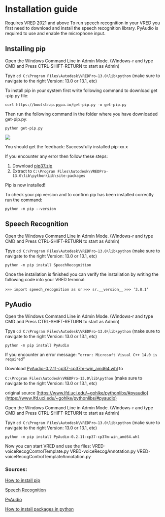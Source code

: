 # Installation guide

Requires VRED 2021 and above
To run speech recognition in your VRED you first need to download and install the speech recognition library. 
PyAudio is required to use and enable the microphone input.


## Installing pip
Open the Windows Command Line in Admin Mode. (Windows-r and type CMD and Press CTRL-SHIFT-RETURN to start as Admin)

Tpye `cd C:\Program Files\Autodesk\VREDPro-13.0\lib\python` (make sure to navigate to the right Version: 13.0 or 13.1, etc)

To install pip in your system first write following command  to download get -pip.py file:

`curl https://bootstrap.pypa.io/get-pip.py -o get-pip.py`



Then run the following command in the folder where you have downloaded get-pip.py:

`python get-pip.py`

![](images/X_Command_Line_Pip.PNG)


You should get the feedback: Successfully installed pip-xx.x

If you encounter any error then follow these steps:
1. Download [pip37.zip](https://github.com/simonnagel/VRED-voiceRecognition/raw/master/sources/pip37.zip)
2. Extract to `C:\Program Files\Autodesk\VREDPro-13.0\lib\python\Lib\site-packages`

Pip is now installed!

To check your pip version and to confirm pip has been installed correctly run the command:

`python -m pip --version`


## Speech Recognition

Open the Windows Command Line in Admin Mode. (Windows-r and type CMD and Press CTRL-SHIFT-RETURN to start as Admin)

Tpye `cd C:\Program Files\Autodesk\VREDPro-13.0\lib\python` (make sure to navigate to the right Version: 13.0 or 13.1, etc)


`python -m pip install SpeechRecognition`

Once the installation is finished you can verify the installation by writing the following code into your VRED terminal:

`>>> import speech_recognition as sr`
`>>> sr.__version__`
`>>> ‘3.8.1’`

## PyAudio

Open the Windows Command Line in Admin Mode. (Windows-r and type CMD and Press CTRL-SHIFT-RETURN to start as Admin)

Tpye `cd C:\Program Files\Autodesk\VREDPro-13.0\lib\python` (make sure to navigate to the right Version: 13.0 or 13.1, etc)


`python -m pip install PyAudio`




   If you encounter an error message: 
   `“error: Microsoft Visual C++ 14.0 is required”`

   Download [PyAudio-0.2.11-cp37-cp37m-win_amd64.whl](https://github.com/simonnagel/VRED-voiceRecognition/raw/master/sources/PyAudio-0.2.11-cp37-cp37m-win_amd64.whl) to 

   `C:\Program Files\Autodesk\VREDPro-13.0\lib\python` (make sure to navigate to the right Version: 13.0 or 13.1, etc)

   original source [https://www.lfd.uci.edu/~gohlke/pythonlibs/#pyaudio](https://www.lfd.uci.edu/~gohlke/pythonlibs/#pyaudio)

   Open the Windows Command Line in Admin Mode. (Windows-r and type CMD and Press CTRL-SHIFT-RETURN to start as Admin)

   Tpye `cd C:\Program Files\Autodesk\VREDPro-13.0\lib\python` (make sure to navigate to the right Version: 13.0 or 13.1, etc)

   `python -m pip install PyAudio-0.2.11-cp37-cp37m-win_amd64.whl`





Now you can start VRED and use the files:
VRED-voiceRecogControlTemplate.py
VRED-voiceRecogAnnotation.py
VRED-voiceRecogControlTemplateAnnotation.py


### Sources: 
[How to install pip](https://pip.pypa.io/en/stable/installing/)

[Speech Recognition](https://pypi.org/project/SpeechRecognition/#description)

[PyAudio](https://pypi.org/project/PyAudio/#files)

[How to install packages in python](https://packaging.python.org/tutorials/installing-packages/)
